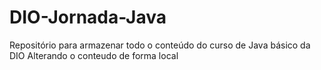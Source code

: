 # DIO-Jornada-Java
Repositório para armazenar todo o conteúdo do curso de Java básico da DIO
Alterando o conteudo de forma local